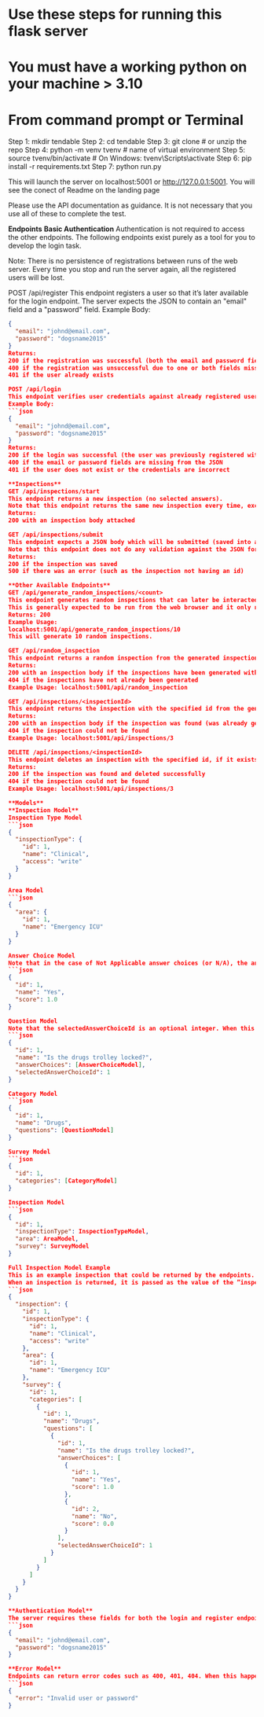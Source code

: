 # Use these steps for running this flask server
# You must have a working python on your machine > 3.10
# From command prompt or Terminal

Step 1: mkdir tendable
Step 2: cd tendable
Step 3: git clone <tendable-interview> # or unzip the repo
Step 4: python -m venv tvenv # name of virtual environment
Step 5: source tvenv/bin/activate  # On Windows: tvenv\Scripts\activate
Step 6: pip install -r requirements.txt
Step 7: python run.py

This will launch the server on localhost:5001 or http://127.0.0.1:5001. You will see the conect of Readme on the landing page

Please use the API documentation as guidance. It is not necessary that you use all of these to complete the test.

**Endpoints**
**Basic Authentication**
Authentication is not required to access the other endpoints. The following endpoints exist purely as a tool for you to develop the login task.

Note: There is no persistence of registrations between runs of the web server. Every time you stop and run the server again, all the registered users will be lost.

POST /api/register
This endpoint registers a user so that it’s later available for the login endpoint. The server expects the JSON to contain an "email" field and a "password" field.
Example Body:
```json
{
  "email": "johnd@email.com",
  "password": "dogsname2015"
}
Returns:
200 if the registration was successful (both the email and password fields were provided)
400 if the registration was unsuccessful due to one or both fields missing from the JSON
401 if the user already exists

POST /api/login
This endpoint verifies user credentials against already registered users.
Example Body:
```json
{
  "email": "johnd@email.com",
  "password": "dogsname2015"
}
Returns:
200 if the login was successful (the user was previously registered with the /api/register endpoint)
400 if the email or password fields are missing from the JSON
401 if the user does not exist or the credentials are incorrect

**Inspections**
GET /api/inspections/start
This endpoint returns a new inspection (no selected answers).
Note that this endpoint returns the same new inspection every time, except for the inspection id which increments every time the endpoint is called.
Returns:
200 with an inspection body attached

GET /api/inspections/submit
This endpoint expects a JSON body which will be submitted (saved into a file in /inspections at the root of the webserver).
Note that this endpoint does not do any validation against the JSON format, with the exception of having an inspection object and an id inside the inspection object.
Returns:
200 if the inspection was saved
500 if there was an error (such as the inspection not having an id)

**Other Available Endpoints**
GET /api/generate_random_inspections/<count>
This endpoint generates random inspections that can later be interacted with via other endpoints.
This is generally expected to be run from the web browser and it only needs to be run once. Subsequent calls to this endpoint will overwrite the previously generated inspections.
Returns: 200
Example Usage:
localhost:5001/api/generate_random_inspections/10
This will generate 10 random inspections.

GET /api/random_inspection
This endpoint returns a random inspection from the generated inspections, if they have been generated using the endpoint above.
Returns:
200 with an inspection body if the inspections have been generated with the generate_random_inspections endpoint
404 if the inspections have not already been generated
Example Usage: localhost:5001/api/random_inspection

GET /api/inspections/<inspectionId>
This endpoint returns the inspection with the specified id from the generated inspections, if they have been generated using the endpoint above.
Returns:
200 with an inspection body if the inspection was found (was already generated with the generate_random_inspections endpoint, and it wasn’t deleted).
404 if the inspection could not be found
Example Usage: localhost:5001/api/inspections/3

DELETE /api/inspections/<inspectionId>
This endpoint deletes an inspection with the specified id, if it exists.
Returns:
200 if the inspection was found and deleted successfully
404 if the inspection could not be found
Example Usage: localhost:5001/api/inspections/3

**Models**
**Inspection Model**
Inspection Type Model
```json
{
  "inspectionType": {
    "id": 1,
    "name": "Clinical",
    "access": "write"
  }
}

Area Model
```json
{
  "area": {
    "id": 1,
    "name": "Emergency ICU"
  }
}

Answer Choice Model
Note that in the case of Not Applicable answer choices (or N/A), the answer choice id is always -1
```json
{
  "id": 1,
  "name": "Yes",
  "score": 1.0
}

Question Model
Note that the selectedAnswerChoiceId is an optional integer. When this value is null it means that no answer has been selected
```json
{
  "id": 1,
  "name": "Is the drugs trolley locked?",
  "answerChoices": [AnswerChoiceModel],
  "selectedAnswerChoiceId": 1
}

Category Model
```json
{
  "id": 1,
  "name": "Drugs",
  "questions": [QuestionModel]
}

Survey Model
```json
{
  "id": 1,
  "categories": [CategoryModel]
}

Inspection Model
```json
{
  "id": 1,
  "inspectionType": InspectionTypeModel,
  "area": AreaModel,
  "survey": SurveyModel
}

Full Inspection Model Example
This is an example inspection that could be returned by the endpoints.
When an inspection is returned, it is passed as the value of the ”inspection” key.
```json
{
  "inspection": {
    "id": 1,
    "inspectionType": {
      "id": 1,
      "name": "Clinical",
      "access": "write"
    },
    "area": {
      "id": 1,
      "name": "Emergency ICU"
    },
    "survey": {
      "id": 1,
      "categories": [
        {
          "id": 1,
          "name": "Drugs",
          "questions": [
            {
              "id": 1,
              "name": "Is the drugs trolley locked?",
              "answerChoices": [
                {
                  "id": 1,
                  "name": "Yes",
                  "score": 1.0
                },
                {
                  "id": 2,
                  "name": "No",
                  "score": 0.0
                }
              ],
              "selectedAnswerChoiceId": 1
            }
          ]
        }
      ]
    }
  }
}

**Authentication Model**
The server requires these fields for both the login and register endpoints, however does not perform any validation on the format of the values for these fields.
```json
{
  "email": "johnd@email.com",
  "password": "dogsname2015"
}

**Error Model**
Endpoints can return error codes such as 400, 401, 404. When this happens, a JSON body is attached with an error message.
```json
{
  "error": "Invalid user or password"
}